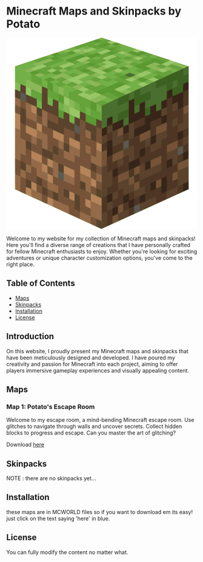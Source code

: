 # Minecraft Maps and Skinpacks by Potato

![Minecraft](https://raw.githubusercontent.com/DaFlopper/daflopper.github.io/main/minecraft_logo_icon_168974.png)

Welcome to my website for my collection of Minecraft maps and skinpacks! Here you'll find a diverse range of creations that I have personally crafted for fellow Minecraft enthusiasts to enjoy. Whether you're looking for exciting adventures or unique character customization options, you've come to the right place.

## Table of Contents

- [Maps](#maps)
- [Skinpacks](#skinpacks)
- [Installation](#installation)
- [License](#license)

## Introduction

On this website, I proudly present my Minecraft maps and skinpacks that have been meticulously designed and developed. I have poured my creativity and passion for Minecraft into each project, aiming to offer players immersive gameplay experiences and visually appealing content.

## Maps

### Map 1: Potato's Escape Room

Welcome to my escape room, a mind-bending Minecraft escape room. Use glitches to navigate through walls and uncover secrets. Collect hidden blocks to progress and escape. Can you master the art of glitching?

Download [here](https://www.google.com)

## Skinpacks
NOTE : there are no skinpacks yet...


## Installation

these maps are in MCWORLD files so if you want to download em its easy! just click on the text saying 'here' in blue.


## License

You can fully modify the content no matter what.

